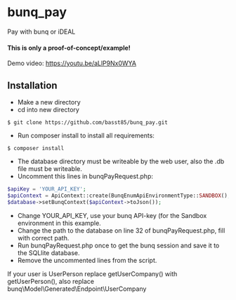 # bunq_pay
Pay with bunq or iDEAL

#### This is only a proof-of-concept/example!
Demo video: https://youtu.be/aLlP9Nx0WYA 

## Installation
- Make a new directory
- cd into new directory
```shell
$ git clone https://github.com/basst85/bunq_pay.git
```
- Run composer install to install all requirements:
```shell
$ composer install
```
- The database directory must be writeable by the web user, also the .db file must be writeable.
- Uncomment this lines in bunqPayRequest.php:
```php
$apiKey = 'YOUR_API_KEY';
$apiContext = ApiContext::create(BunqEnumApiEnvironmentType::SANDBOX(), $apiKey, deviceServerDescription, permitted_ips);
$database->setBunqContext($apiContext->toJson());
```
- Change YOUR_API_KEY, use your bunq API-key (for the Sandbox environment in this example.
- Change the path to the database on line 32 of bunqPayRequest.php, fill with correct path.
- Run bunqPayRequest.php once to get the bunq session and save it to the SQLlite database.
- Remove the uncommented lines from the script.

If your user is UserPerson replace getUserCompany() with getUserPerson(), also replace bunq\Model\Generated\Endpoint\UserCompany 
